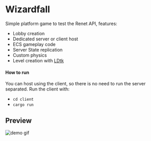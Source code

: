 # Wizardfall

Simple platform game to test the Renet API, features:

- Lobby creation
- Dedicated server or client host
- ECS gameplay code
- Server State replication
- Custom physics
- Level creation with [LDtk](https://ldtk.io/)

#### How to run
You can host using the client, so there is no need to run the server separated. Run the client with:
- `cd client`
- `cargo run`

## Preview
![demo gif](windfall.gif)
